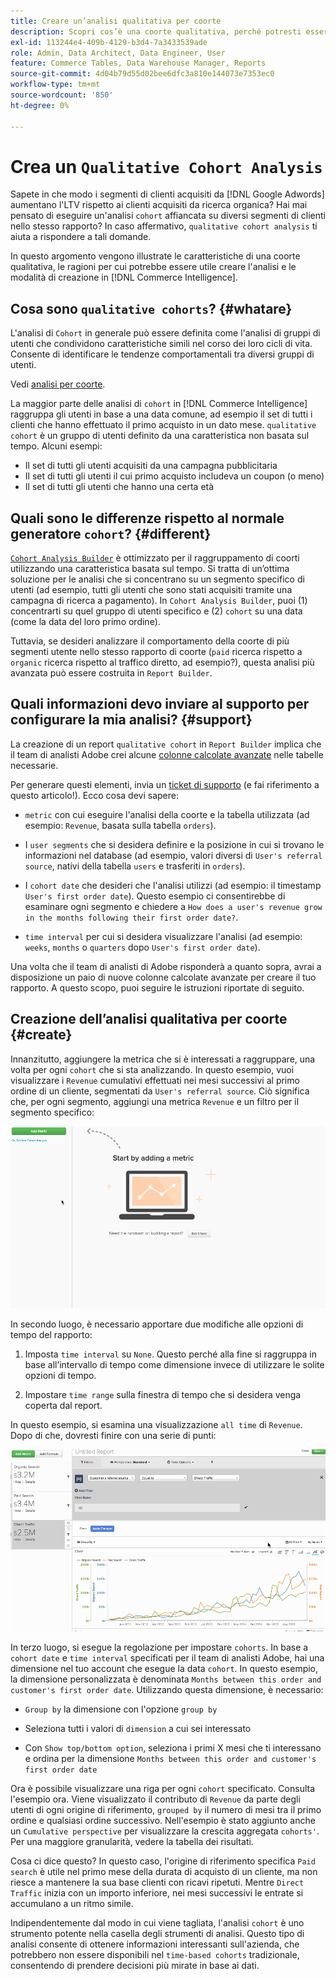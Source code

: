 ```yaml
---
title: Creare un’analisi qualitativa per coorte
description: Scopri cos’è una coorte qualitativa, perché potresti essere interessato a creare questa analisi e come crearla in Commerce Intelligence.
exl-id: 113244e4-409b-4129-b3d4-7a3433539ade
role: Admin, Data Architect, Data Engineer, User
feature: Commerce Tables, Data Warehouse Manager, Reports
source-git-commit: 4d04b79d55d02bee6dfc3a810e144073e7353ec0
workflow-type: tm+mt
source-wordcount: '850'
ht-degree: 0%

---
```


# Crea un `Qualitative Cohort Analysis`

Sapete in che modo i segmenti di clienti acquisiti da [!DNL Google Adwords] aumentano l&#39;LTV rispetto ai clienti acquisiti da ricerca organica? Hai mai pensato di eseguire un&#39;analisi `cohort` affiancata su diversi segmenti di clienti nello stesso rapporto? In caso affermativo, `qualitative cohort analysis` ti aiuta a rispondere a tali domande.

In questo argomento vengono illustrate le caratteristiche di una coorte qualitativa, le ragioni per cui potrebbe essere utile creare l&#39;analisi e le modalità di creazione in [!DNL Commerce Intelligence].

## Cosa sono `qualitative cohorts`? {#whatare}

L&#39;analisi di `Cohort` in generale può essere definita come l&#39;analisi di gruppi di utenti che condividono caratteristiche simili nel corso dei loro cicli di vita. Consente di identificare le tendenze comportamentali tra diversi gruppi di utenti.

Vedi [analisi per coorte](https://www.cohortanalysis.com/).

La maggior parte delle analisi di `cohort` in [!DNL Commerce Intelligence] raggruppa gli utenti in base a una data comune, ad esempio il set di tutti i clienti che hanno effettuato il primo acquisto in un dato mese. `qualitative cohort` è un gruppo di utenti definito da una caratteristica non basata sul tempo. Alcuni esempi:

* Il set di tutti gli utenti acquisiti da una campagna pubblicitaria
* Il set di tutti gli utenti il cui primo acquisto includeva un coupon (o meno)
* Il set di tutti gli utenti che hanno una certa età

## Quali sono le differenze rispetto al normale generatore `cohort`? {#different}

[`Cohort Analysis Builder`](../dev-reports/cohort-rpt-bldr.md) è ottimizzato per il raggruppamento di coorti utilizzando una caratteristica basata sul tempo. Si tratta di un’ottima soluzione per le analisi che si concentrano su un segmento specifico di utenti (ad esempio, tutti gli utenti che sono stati acquisiti tramite una campagna di ricerca a pagamento). In `Cohort Analysis Builder`, puoi (1) concentrarti su quel gruppo di utenti specifico e (2) `cohort` su una data (come la data del loro primo ordine).

Tuttavia, se desideri analizzare il comportamento della coorte di più segmenti utente nello stesso rapporto di coorte (`paid` ricerca rispetto a `organic` ricerca rispetto al traffico diretto, ad esempio?), questa analisi più avanzata può essere costruita in `Report Builder`.

## Quali informazioni devo inviare al supporto per configurare la mia analisi? {#support}

La creazione di un report `qualitative cohort` in `Report Builder` implica che il team di analisti Adobe crei alcune [colonne calcolate avanzate](../data-warehouse-mgr/creating-calculated-columns.md) nelle tabelle necessarie.

Per generare questi elementi, invia un [ticket di supporto](https://experienceleague.adobe.com/docs/commerce-knowledge-base/kb/troubleshooting/miscellaneous/mbi-service-policies.html?lang=it) (e fai riferimento a questo articolo!). Ecco cosa devi sapere:

* `metric` con cui eseguire l&#39;analisi della coorte e la tabella utilizzata (ad esempio: `Revenue`, basata sulla tabella `orders`).

* I `user segments` che si desidera definire e la posizione in cui si trovano le informazioni nel database (ad esempio, valori diversi di `User's referral source`, nativi della tabella `users` e trasferiti in `orders`).

* I `cohort date` che desideri che l&#39;analisi utilizzi (ad esempio: il timestamp `User's first order date`). Questo esempio ci consentirebbe di esaminare ogni segmento e chiedere a `How does a user's revenue grow in the months following their first order date?`.

* `time interval` per cui si desidera visualizzare l&#39;analisi (ad esempio: `weeks`, `months` o `quarters` dopo `User's first order date`).

Una volta che il team di analisti di Adobe risponderà a quanto sopra, avrai a disposizione un paio di nuove colonne calcolate avanzate per creare il tuo rapporto. A questo scopo, puoi seguire le istruzioni riportate di seguito.

## Creazione dell’analisi qualitativa per coorte {#create}

Innanzitutto, aggiungere la metrica che si è interessati a raggruppare, una volta per ogni `cohort` che si sta analizzando. In questo esempio, vuoi visualizzare i `Revenue` cumulativi effettuati nei mesi successivi al primo ordine di un cliente, segmentati da `User's referral source`. Ciò significa che, per ogni segmento, aggiungi una metrica `Revenue` e un filtro per il segmento specifico:

![Dimostrazione animata della creazione di un&#39;analisi qualitativa per coorte](../../assets/qualcohort1.gif)

In secondo luogo, è necessario apportare due modifiche alle opzioni di tempo del rapporto:

1. Imposta `time interval` su `None`. Questo perché alla fine si raggruppa in base all’intervallo di tempo come dimensione invece di utilizzare le solite opzioni di tempo.

1. Impostare `time range` sulla finestra di tempo che si desidera venga coperta dal report.

In questo esempio, si esamina una visualizzazione `all time` di `Revenue`. Dopo di che, dovresti finire con una serie di punti:

![Dimostrazione animata delle opzioni di raggruppamento e analisi per coorte](../../assets/qualcohort2.gif)

In terzo luogo, si esegue la regolazione per impostare `cohorts`. In base a `cohort date` e `time interval` specificati per il team di analisti Adobe, hai una dimensione nel tuo account che esegue la data `cohort`. In questo esempio, la dimensione personalizzata è denominata `Months between this order and customer's first order date`. Utilizzando questa dimensione, è necessario:

* `Group by` la dimensione con l&#39;opzione `group by`

* Seleziona tutti i valori di `dimension` a cui sei interessato

* Con `Show top/bottom option`, seleziona i primi X mesi che ti interessano e ordina per la dimensione `Months between this order and customer's first order date`

Ora è possibile visualizzare una riga per ogni `cohort` specificato. Consulta l&#39;esempio ora. Viene visualizzato il contributo di `Revenue` da parte degli utenti di ogni origine di riferimento, `grouped by` il numero di mesi tra il primo ordine e qualsiasi ordine successivo. Nell&#39;esempio è stato aggiunto anche un `Cumulative perspective` per visualizzare la crescita aggregata `cohorts'`. Per una maggiore granularità, vedere la tabella dei risultati.

Cosa ci dice questo? In questo caso, l&#39;origine di riferimento specifica `Paid search` è utile nel primo mese della durata di acquisto di un cliente, ma non riesce a mantenere la sua base clienti con ricavi ripetuti. Mentre `Direct Traffic` inizia con un importo inferiore, nei mesi successivi le entrate si accumulano a un ritmo simile.

Indipendentemente dal modo in cui viene tagliata, l&#39;analisi `cohort` è uno strumento potente nella casella degli strumenti di analisi. Questo tipo di analisi consente di ottenere informazioni interessanti sull&#39;azienda, che potrebbero non essere disponibili nel `time-based cohorts` tradizionale, consentendo di prendere decisioni più mirate in base ai dati.
